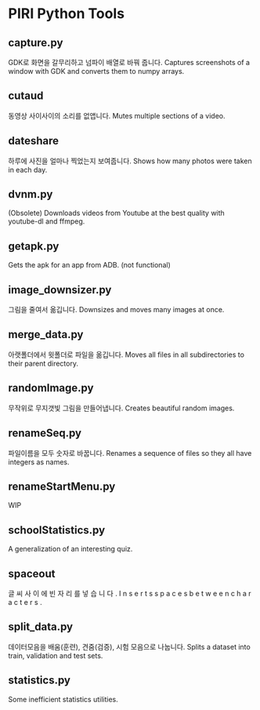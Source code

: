 # PIRI Python Tools

## capture.py
GDK로 화면을 갈무리하고 넘파이 배열로 바꿔 줍니다.
Captures screenshots of a window with GDK and converts them to numpy arrays.

## cutaud
동영상 사이사이의 소리를 없앱니다.
Mutes multiple sections of a video.

## dateshare
하루에 사진을 얼마나 찍었는지 보여줍니다.
Shows how many photos were taken in each day.

## dvnm.py
(Obsolete) Downloads videos from Youtube at the best quality with youtube-dl and ffmpeg.

## getapk.py
Gets the apk for an app from ADB. (not functional)

## image_downsizer.py
그림을 줄여서 옮깁니다.
Downsizes and moves many images at once.

## merge_data.py
아랫폴더에서 윗폴더로 파일을 옮깁니다.
Moves all files in all subdirectories to their parent directory.

## randomImage.py
무작위로 무지갯빛 그림을 만들어냅니다.
Creates beautiful random images.

## renameSeq.py
파일이름을 모두 숫자로 바꿉니다.
Renames a sequence of files so they all have integers as names.

## renameStartMenu.py
WIP

## schoolStatistics.py
A generalization of an interesting quiz.

## spaceout
글 씨 사 이 에 빈 자 리 를 넣 습 니 다 .
I n s e r t s s p a c e s b e t w e e n c h a r a c t e r s .

## split_data.py
데이터모음을 배움(훈련), 견줌(검증), 시험 모음으로 나눕니다.
Splits a dataset into train, validation and test sets.

## statistics.py
Some inefficient statistics utilities.
